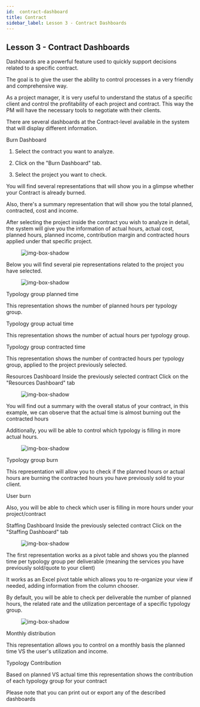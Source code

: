 ```yaml
---
id:  contract-dashboard
title: Contract
sidebar_label: Lesson 3 - Contract Dashboards
---
```


## Lesson 3 - Contract Dashboards

Dashboards are a powerful feature used to quickly support decisions related to a specific contract.

The goal is to give the user the ability to control processes in a very friendly and comprehensive way.

As a project manager, it is very useful to understand the status of a specific client and control the profitability of each project and contract. This way the PM will have the necessary tools to negotiate with their clients.

There are several dashboards at the Contract-level available in the system that will display different information.

Burn Dashboard

1. Select the contract you want to analyze.

2. Click on the "Burn Dashboard" tab.

3. Select the project you want to check.

You will find several representations that will show you in a glimpse whether your Contract is already burned.

Also, there's a summary representation that will show you the total planned, contracted, cost and income.

After selecting the project inside the contract you wish to analyze in detail, the system will give you the information of actual hours, actual cost, planned hours, planned income, contribution margin and contracted hours applied under that specific project.

<figure>

![img-box-shadow](/img/university/dashboards/contract-dashboard/university-contract-dashboard-1.png)
<figcaption></figcaption>
</figure>

Below you will find several pie representations related to the project you have selected.

<figure>

![img-box-shadow](/img/university/dashboards/contract-dashboard/university-contract-dashboard-2.png)
<figcaption></figcaption>
</figure>

Typology group planned time

This representation shows the number of planned hours per typology group.

Typology group actual time

This representation shows the number of actual hours per typology group.

Typology group contracted time

This representation shows the number of contracted hours per typology group, applied to the project previously selected.

 

Resources Dashboard
Inside the previously selected contract
Click on the "Resources Dashboard" tab
 

<figure>

![img-box-shadow](/img/university/dashboards/contract-dashboard/university-contract-dashboard-3.png)
<figcaption></figcaption>
</figure>

You will find out a summary with the overall status of your contract, in this example, we can observe that the actual time is almost burning out the contracted hours 

Additionally, you will be able to control which typology is filling in more actual hours.

<figure>

![img-box-shadow](/img/university/dashboards/contract-dashboard/university-contract-dashboard-4.png)
<figcaption></figcaption>
</figure>

Typology group burn

This representation will allow you to check if the planned hours or actual hours are burning the contracted hours you have previously sold to your client.

User burn

Also, you will be able to check which user is filling in more hours under your project/contract

Staffing Dashboard
Inside the previously selected contract
Click on the "Staffing Dashboard" tab
 

<figure>

![img-box-shadow](/img/university/dashboards/contract-dashboard/university-contract-dashboard-5.png)
<figcaption></figcaption>
</figure>

The first representation works as a pivot table and shows you the planned time per typology group per deliverable (meaning the services you have previously sold/quote to your client)

It works as an Excel pivot table which allows you to re-organize your view if needed, adding information from the column chooser.

By default, you will be able to check per deliverable the number of planned hours, the related rate and the utilization percentage of a specific typology group.

<figure>

![img-box-shadow](/img/university/dashboards/contract-dashboard/university-contract-dashboard-6.png)
<figcaption></figcaption>
</figure>

Monthly distribution

This representation allows you to control on a monthly basis the planned time VS the user's utilization and income.

Typology Contribution

Based on planned VS actual time this representation shows the contribution of each typology group for your contract

Please note that you can print out or export any of the described dashboards
